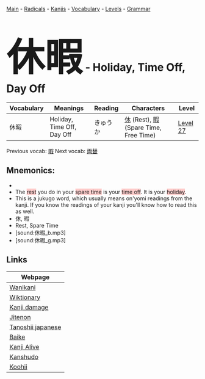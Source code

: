 <style> bigfont {font-size: 100px}</style>
[Main](../README.md) -
[Radicals](../radicals.md) -
[Kanjis](../kanjis.md) -
[Vocabulary](../vocabulary.md) -
[Levels](../levels.md) -
[Grammar](../grammar.md)
# <bigfont> 休暇</bigfont> - Holiday, Time Off, Day Off 

| Vocabulary | Meanings | Reading | Characters | Level |
| --- | --- | --- | --- | --- |
| 休暇 | Holiday, Time Off, Day Off | きゅうか |  [休](../kanjis/休.md) (Rest), [暇](../kanjis/暇.md) (Spare Time, Free Time) | [Level 27](../levels/wk_level27.md) |

Previous vocab: [暇](暇.md) Next vocab: [両替](両替.md) 

## Mnemonics:

* 
* The <span style="background-color:#ffcccb"> rest</span> you do in your <span style="background-color:#ffcccb"> spare time</span> is your <span style="background-color:#ffcccb"> time off</span>. It is your <span style="background-color:#ffcccb"> holiday</span>.
* This is a jukugo word, which usually means on'yomi readings from the kanji. If you know the readings of your kanji you'll know how to read this as well.
* 休, 暇
* Rest, Spare Time
* [sound:休暇_b.mp3]
* [sound:休暇_g.mp3]


## Links 

| Webpage |
| --- |
| [Wanikani          ](https://www.wanikani.com/kanji/休暇) |
| [Wiktionary        ](https://en.wiktionary.org/wiki/休暇) |
| [Kanji damage      ](http://www.kanjidamage.com/kanji/search?utf8=✓&q=休暇) |
| [Jitenon           ](https://jitenon.com/kanji/休暇) |
| [Tanoshii japanese ](https://www.tanoshiijapanese.com/dictionary/kanji.cfm?k=休暇) |
| [Baike             ](https://baike.baidu.com/item/休暇) |
| [Kanji Alive       ](https://app.kanjialive.com/休暇) |
| [Kanshudo          ](https://www.kanshudo.com/searchmn?q=休暇) |
| [Koohii            ](https://kanji.koohii.com/study/kanji/休暇) |
